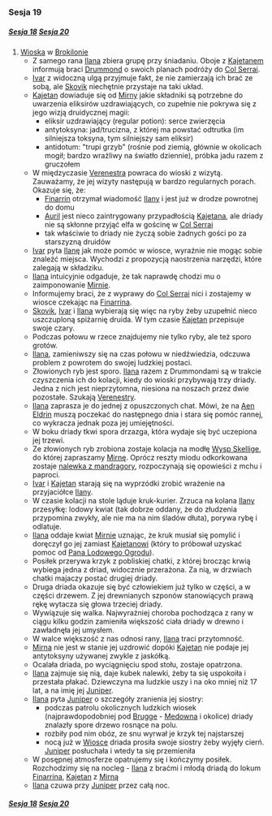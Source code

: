 ### Sesja 19
##### [Sesja 18](#sesja-018) [Sesja 20](#sesja-020)
1. [Wioska](#l_wioska) w [Brokilonie](#l_brokilon)
    - Z samego rana [Ilana](#g_ilana) zbiera grupę przy śniadaniu. Oboje z [Kajetanem](#g_kajetan) informują braci [Drummond](#p_drummond) o swoich planach podróży do [Col Serrai](#l_col_serrai). 
    - [Ivar](#p_ivar) z widoczną ulgą przyjmuje fakt, że nie zamierzają ich brać ze sobą, ale [Skovik](#p_skovik) niechętnie przystaje na taki układ.
    - [Kajetan](#g_kajetan) dowiaduje się od [Mirny](#p_mirna) jakie składniki są potrzebne do uwarzenia eliksirów uzdrawiających, co zupełnie nie pokrywa się z jego wizją druidycznej magii:
        - eliksir uzdrawiający (regular potion): serce zwierzęcia
        - antytoksyna: jad/trucizna, z której ma powstać odtrutka (im silniejsza toksyna, tym silniejszy sam eliksir)
        - antidotum: "trupi grzyb" (rośnie pod ziemią, głównie w okolicach mogił; bardzo wrażliwy na światło dziennie), próbka jadu razem z gruczołem
    - W międzyczasie [Verenestra](#p_verenestra) powraca do wioski z wizytą. Zauważamy, że jej wizyty następują w bardzo regularnych porach. Okazuje się, że:
        - [Finarrin](#p_druid_finarrin) otrzymał wiadomość [Ilany](#g_ilana) i jest już w drodze powrotnej do domu 
        - [Auril](#p_auril) jest nieco zaintrygowany przypadłością [Kajetana](#g_kajetan), ale driady nie są skłonne przyjąć elfa w gościnę w [Col Serrai](#l_col_serrai)
        - tak właściwie to driady nie życzą sobie żadnych gości po za starszyzną druidów
    - [Ivar](#p_ivar) pyta [Ilanę](#g_ilana) jak może pomóc w wiosce, wyraźnie nie mogąc sobie znaleźć miejsca. Wychodzi z propozycją naostrzenia narzędzi, które zalegają w składziku. 
    - [Ilana](#g_ilana) intuicyjnie odgaduje, że tak naprawdę chodzi mu o zaimponowanie [Mirnie](#p_mirna).
    - Informujemy braci, że z wyprawy do [Col Serrai](#l_col_serrai) nici i zostajemy w wiosce czekając na [Finarrina](#p_druid_finarrin). 
    - [Skovik](#p_skovik), [Ivar](#p_ivar) i [Ilana](#g_ilana) wybierają się więc na ryby żeby uzupełnić nieco uszczuploną spiżarnię druida. W tym czasie [Kajetan](#g_kajetan) przepisuje swoje czary.
    - Podczas połowu w rzece znajdujemy nie tylko ryby, ale też sporo grotów.
    - [Ilana](#g_ilana), zamieniwszy się na czas połowu w niedźwiedzia, odczuwa problem z powrotem do swojej ludzkiej postaci.
    - Złowionych ryb jest sporo. [Ilana](#g_ilana) razem z Drummondami są w trakcie czyszczenia ich do kolacji, kiedy do wioski przybywają trzy driady. Jedna z nich jest nieprzytomna, niesiona na noszach przez dwie pozostałe. Szukają [Verenestry](#p_verenestra). 
    - [Ilana](#g_ilana) zaprasza je do jednej z opuszczonych chat. Mówi, że na [Aen Eldrin](#r_aen_eldrin) muszą poczekać do następnego dnia i stara się pomóc rannej, co wykracza jednak poza jej umiejętności. 
    - W boku driady tkwi spora drzazga, która wydaje się być uczepiona jej trzewi.
    - Ze złowionych ryb zrobiona zostaje kolacja na modłę [Wysp Skellige](#l_wyspy_skellige), do której zapraszamy [Mirnę](#p_mirna). Oprócz reszty miodu odkorkowana zostaje [nalewka z mandragory](#r_nalewka), rozpoczynają się opowieści z mchu i paproci. 
    - [Ivar](#p_ivar) i [Kajetan](#g_kajetan) starają się na wyprzódki zrobić wrażenie na przyjaciółce [Ilany](#g_ilana).
    - W czasie kolacji na stole ląduje kruk-kurier. Zrzuca na kolana [Ilany](#g_ilana) przesyłkę: lodowy kwiat (tak dobrze oddany, że do złudzenia przypomina zwykły, ale nie ma na nim śladów dłuta), porywa rybę i odlatuje. 
    - [Ilana](#g_ilana) oddaje kwiat [Mirnie](#p_mirna) uznając, że kruk musiał się pomylić i doręczył go jej zamiast [Kajetanowi](#g_kajetan) (który to próbował uzyskać pomoc od [Pana Lodowego Ogrodu](#p_auril)).
    - Posiłek przerywa krzyk z pobliskiej chatki, z której brocząc krwią wybiega jedna z driad, widocznie przerażona. Za nią, w drzwiach chatki majaczy postać drugiej driady.
    - Druga driada okazuje się być człowiekiem już tylko w części, a w części drzewem. Z jej drewnianych szponów stanowiących prawą rękę wytacza się głowa trzeciej driady.
    - Wywiązuje się walka. Najwyraźniej choroba pochodząca z rany w ciągu kilku godzin zamieniła większość ciała driady w drewno i zawładnęła jej umysłem.
    - W walce większość z nas odnosi rany, [Ilana](#g_ilana) traci przytomność. 
    - [Mirna](#p_mirna) nie jest w stanie jej uzdrowić dopóki [Kajetan](#g_kajetan) nie podaje jej antytoksyny używanej zwykle z jaskółką.
    - Ocalała driada, po wyciągnięciu spod stołu, zostaje opatrzona. 
    - [Ilana](#g_ilana) zajmuje się nią, daje kubek nalewki, żeby ta się uspokoiła i przestała płakać. Dziewczyna ma ludzkie uszy i na oko mniej niż 17 lat, a na imię jej [Juniper](#p_juniper).
    - [Ilana](#g_ilana) pyta [Juniper](#p_juniper) o szczegóły zranienia jej siostry: 
        - podczas patrolu okolicznych ludzkich wiosek (najprawdopodobniej pod [Brugge](#l_m_brugge) - [Medowna](#l_medowna) i okolice) driady znalazły spore drzewo rosnące na polu. 
        - rozbiły pod nim obóz, ze snu wyrwał je krzyk tej najstarszej
        - nocą już w [Wiosce](#l_wioska) driada prosiła swoje siostry żeby wyjęły cierń. [Juniper](#p_juniper) posłuchała i wtedy ta się przemieniła
    - W posępnej atmosferze opatrujemy się i kończymy posiłek. Rozchodzimy się na nocleg - [Ilana](#g_ilana) z braćmi i młodą driadą do lokum [Finarrina](#p_druid_finarrin), [Kajetan](#g_kajetan) z [Mirną](#p_mirna)
    - [Ilana](#g_ilana) czuwa przy [Juniper](#p_juniper) przez całą noc. 
    
##### [Sesja 18](#sesja-018) [Sesja 20](#sesja-020)